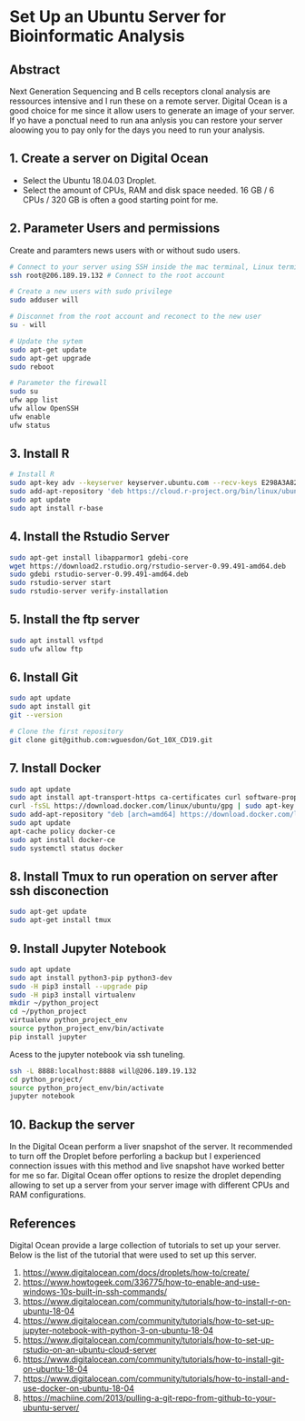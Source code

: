Set Up an Ubuntu Server for Bioinformatic Analysis
================

## Abstract

Next Generation Sequencing and B cells receptors clonal analysis are
ressources intensive and I run these on a remote server. Digital Ocean
is a good choice for me since it allow users to generate an image of
your server. If yo have a ponctual need to run ana anlysis you can
restore your server aloowing you to pay only for the days you need to
run your analysis.

## 1\. Create a server on Digital Ocean

  - Select the Ubuntu 18.04.03 Droplet.
  - Select the amount of CPUs, RAM and disk space needed. 16 GB / 6 CPUs
    / 320 GB is often a good starting point for me.

## 2\. Parameter Users and permissions

Create and paramters news users with or without sudo users.

``` bash
# Connect to your server using SSH inside the mac terminal, Linux terminal or Windows Ubuntu terminal.
ssh root@206.189.19.132 # Connect to the root account

# Create a new users with sudo privilege
sudo adduser will

# Disconnet from the root account and reconect to the new user
su - will

# Update the sytem
sudo apt-get update
sudo apt-get upgrade
sudo reboot

# Parameter the firewall
sudo su
ufw app list
ufw allow OpenSSH
ufw enable
ufw status
```

## 3\. Install R

``` bash
# Install R
sudo apt-key adv --keyserver keyserver.ubuntu.com --recv-keys E298A3A825C0D65DFD57CBB651716619E084DAB9  
sudo add-apt-repository 'deb https://cloud.r-project.org/bin/linux/ubuntu bionic-cran35/' 
sudo apt update
sudo apt install r-base
```

## 4\. Install the Rstudio Server

``` bash
sudo apt-get install libapparmor1 gdebi-core
wget https://download2.rstudio.org/rstudio-server-0.99.491-amd64.deb
sudo gdebi rstudio-server-0.99.491-amd64.deb
sudo rstudio-server start
sudo rstudio-server verify-installation
```

## 5\. Install the ftp server

``` bash
sudo apt install vsftpd
sudo ufw allow ftp
```

## 6\. Install Git

``` bash
sudo apt update
sudo apt install git
git --version

# Clone the first repository
git clone git@github.com:wguesdon/Got_10X_CD19.git
```

## 7\. Install Docker

``` bash
sudo apt update
sudo apt install apt-transport-https ca-certificates curl software-properties-common
curl -fsSL https://download.docker.com/linux/ubuntu/gpg | sudo apt-key add -
sudo add-apt-repository "deb [arch=amd64] https://download.docker.com/linux/ubuntu bionic stable"
sudo apt update
apt-cache policy docker-ce
sudo apt install docker-ce
sudo systemctl status docker
```

## 8\. Install Tmux to run operation on server after ssh disconection

``` bash
sudo apt-get update
sudo apt-get install tmux
```

## 9\. Install Jupyter Notebook

``` bash
sudo apt update
sudo apt install python3-pip python3-dev
sudo -H pip3 install --upgrade pip
sudo -H pip3 install virtualenv
mkdir ~/python_project
cd ~/python_project
virtualenv python_project_env
source python_project_env/bin/activate
pip install jupyter
```

Acess to the jupyter notebook via ssh tuneling.

``` bash
ssh -L 8888:localhost:8888 will@206.189.19.132
cd python_project/
source python_project_env/bin/activate
jupyter notebook
```

## 10\. Backup the server

In the Digital Ocean perform a liver snapshot of the server. It
recommended to turn off the Droplet before perforling a backup but I
experienced connection issues with this method and live snapshot have
worked better for me so far. Digital Ocean offer options to resize the
droplet depending allowing to set up a server from your server image
with different CPUs and RAM configurations.

## References

Digital Ocean provide a large collection of tutorials to set up your
server. Below is the list of the tutorial that were used to set up this
server.

1.  <https://www.digitalocean.com/docs/droplets/how-to/create/>
2.  <https://www.howtogeek.com/336775/how-to-enable-and-use-windows-10s-built-in-ssh-commands/>
3.  <https://www.digitalocean.com/community/tutorials/how-to-install-r-on-ubuntu-18-04>
4.  <https://www.digitalocean.com/community/tutorials/how-to-set-up-jupyter-notebook-with-python-3-on-ubuntu-18-04>
5.  <https://www.digitalocean.com/community/tutorials/how-to-set-up-rstudio-on-an-ubuntu-cloud-server>
6.  <https://www.digitalocean.com/community/tutorials/how-to-install-git-on-ubuntu-18-04>
7.  <https://www.digitalocean.com/community/tutorials/how-to-install-and-use-docker-on-ubuntu-18-04>
8.  <https://machiine.com/2013/pulling-a-git-repo-from-github-to-your-ubuntu-server/>
